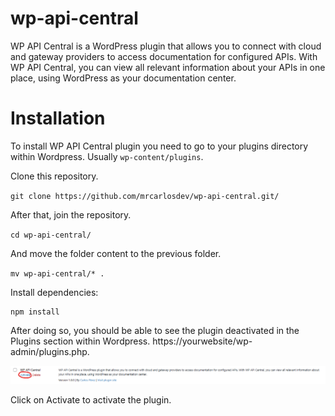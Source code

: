 # wp-api-central

WP API Central is a WordPress plugin that allows you to connect with cloud and gateway providers to access documentation for configured APIs. With WP API Central, you can view all relevant information about your APIs in one place, using WordPress as your documentation center.

# Installation

To install WP API Central plugin you need to go to your plugins directory within Wordpress. Usually `wp-content/plugins`.

Clone this repository.

`git clone https://github.com/mrcarlosdev/wp-api-central.git/`

After that, join the repository.

`cd wp-api-central/`

And move the folder content to the previous folder.

`mv wp-api-central/* .`

Install dependencies:

```
npm install
```

After doing so, you should be able to see the plugin deactivated in the Plugins section within Wordpress. https://yourwebsite/wp-admin/plugins.php.

![Activate button within WP API Central on Plugins section](./img/activate_plugin.png)

Click on Activate to activate the plugin.
